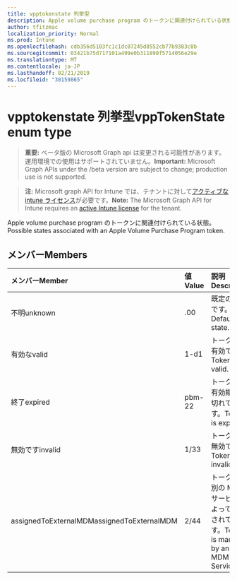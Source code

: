 ```yaml
---
title: vpptokenstate 列挙型
description: Apple volume purchase program のトークンに関連付けられている状態。
author: tfitzmac
localization_priority: Normal
ms.prod: Intune
ms.openlocfilehash: cdb356d5103fc1c1dc07245d8552cb77b9383c8b
ms.sourcegitcommit: 03421b75d717101a499e0b311890f5714056e29e
ms.translationtype: MT
ms.contentlocale: ja-JP
ms.lasthandoff: 02/21/2019
ms.locfileid: "30159865"
---
```

# <a name="vpptokenstate-enum-type"></a><span data-ttu-id="c8ed2-103">vpptokenstate 列挙型</span><span class="sxs-lookup"><span data-stu-id="c8ed2-103">vppTokenState enum type</span></span>

> <span data-ttu-id="c8ed2-104">**重要:** ベータ版の Microsoft Graph api は変更される可能性があります。運用環境での使用はサポートされていません。</span><span class="sxs-lookup"><span data-stu-id="c8ed2-104">**Important:** Microsoft Graph APIs under the /beta version are subject to change; production use is not supported.</span></span>

> <span data-ttu-id="c8ed2-105">**注:** Microsoft graph API for Intune では、テナントに対して[アクティブな intune ライセンス](https://go.microsoft.com/fwlink/?linkid=839381)が必要です。</span><span class="sxs-lookup"><span data-stu-id="c8ed2-105">**Note:** The Microsoft Graph API for Intune requires an [active Intune license](https://go.microsoft.com/fwlink/?linkid=839381) for the tenant.</span></span>

<span data-ttu-id="c8ed2-106">Apple volume purchase program のトークンに関連付けられている状態。</span><span class="sxs-lookup"><span data-stu-id="c8ed2-106">Possible states associated with an Apple Volume Purchase Program token.</span></span>

## <a name="members"></a><span data-ttu-id="c8ed2-107">メンバー</span><span class="sxs-lookup"><span data-stu-id="c8ed2-107">Members</span></span>
|<span data-ttu-id="c8ed2-108">メンバー</span><span class="sxs-lookup"><span data-stu-id="c8ed2-108">Member</span></span>|<span data-ttu-id="c8ed2-109">値</span><span class="sxs-lookup"><span data-stu-id="c8ed2-109">Value</span></span>|<span data-ttu-id="c8ed2-110">説明</span><span class="sxs-lookup"><span data-stu-id="c8ed2-110">Description</span></span>|
|:---|:---|:---|
|<span data-ttu-id="c8ed2-111">不明</span><span class="sxs-lookup"><span data-stu-id="c8ed2-111">unknown</span></span>|<span data-ttu-id="c8ed2-112">.0</span><span class="sxs-lookup"><span data-stu-id="c8ed2-112">0</span></span>|<span data-ttu-id="c8ed2-113">既定の状態です。</span><span class="sxs-lookup"><span data-stu-id="c8ed2-113">Default state.</span></span>|
|<span data-ttu-id="c8ed2-114">有効な</span><span class="sxs-lookup"><span data-stu-id="c8ed2-114">valid</span></span>|<span data-ttu-id="c8ed2-115">1-d</span><span class="sxs-lookup"><span data-stu-id="c8ed2-115">1</span></span>|<span data-ttu-id="c8ed2-116">トークンが有効です。</span><span class="sxs-lookup"><span data-stu-id="c8ed2-116">Token is valid.</span></span>|
|<span data-ttu-id="c8ed2-117">終了</span><span class="sxs-lookup"><span data-stu-id="c8ed2-117">expired</span></span>|<span data-ttu-id="c8ed2-118">pbm-2</span><span class="sxs-lookup"><span data-stu-id="c8ed2-118">2</span></span>|<span data-ttu-id="c8ed2-119">トークンの有効期限が切れています。</span><span class="sxs-lookup"><span data-stu-id="c8ed2-119">Token is expired.</span></span>|
|<span data-ttu-id="c8ed2-120">無効です</span><span class="sxs-lookup"><span data-stu-id="c8ed2-120">invalid</span></span>|<span data-ttu-id="c8ed2-121">1/3</span><span class="sxs-lookup"><span data-stu-id="c8ed2-121">3</span></span>|<span data-ttu-id="c8ed2-122">トークンが無効です。</span><span class="sxs-lookup"><span data-stu-id="c8ed2-122">Token is invalid.</span></span>|
|<span data-ttu-id="c8ed2-123">assignedToExternalMDM</span><span class="sxs-lookup"><span data-stu-id="c8ed2-123">assignedToExternalMDM</span></span>|<span data-ttu-id="c8ed2-124">2/4</span><span class="sxs-lookup"><span data-stu-id="c8ed2-124">4</span></span>|<span data-ttu-id="c8ed2-125">トークンは別の MDM サービスによって管理されています。</span><span class="sxs-lookup"><span data-stu-id="c8ed2-125">Token is managed by another MDM Service.</span></span>|




